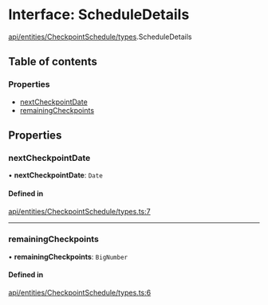 # Interface: ScheduleDetails

[api/entities/CheckpointSchedule/types](../wiki/api.entities.CheckpointSchedule.types).ScheduleDetails

## Table of contents

### Properties

- [nextCheckpointDate](../wiki/api.entities.CheckpointSchedule.types.ScheduleDetails#nextcheckpointdate)
- [remainingCheckpoints](../wiki/api.entities.CheckpointSchedule.types.ScheduleDetails#remainingcheckpoints)

## Properties

### nextCheckpointDate

• **nextCheckpointDate**: `Date`

#### Defined in

[api/entities/CheckpointSchedule/types.ts:7](https://github.com/PolymeshAssociation/polymesh-sdk/blob/9a8715021/src/api/entities/CheckpointSchedule/types.ts#L7)

___

### remainingCheckpoints

• **remainingCheckpoints**: `BigNumber`

#### Defined in

[api/entities/CheckpointSchedule/types.ts:6](https://github.com/PolymeshAssociation/polymesh-sdk/blob/9a8715021/src/api/entities/CheckpointSchedule/types.ts#L6)
